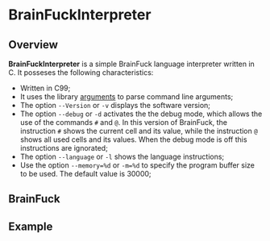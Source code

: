 # BrainFuckInterpreter

## Overview

**BrainFuckInterpreter** is a simple BrainFuck language interpreter written in C. It posseses the following characteristics:

- Written in C99;
- It uses the library [arguments](https://github.com/ClecioJung/arguments) to parse command line arguments;
- The option `--Version` or `-v` displays the software version;
- The option `--debug` or `-d` activates the the debug mode, which allows the use of the commands `#` and `@`. In this version of BrainFuck, the instruction `#` shows the current cell and its value, while the instruction `@` shows all used cells and its values. When the debug mode is off this instructions are ignorated;
- The option `--language` or `-l` shows the language instructions;
- Use the option `--memory=%d` or `-m=%d` to specify the program buffer size to be used. The default value is 30000;

## BrainFuck

## Example